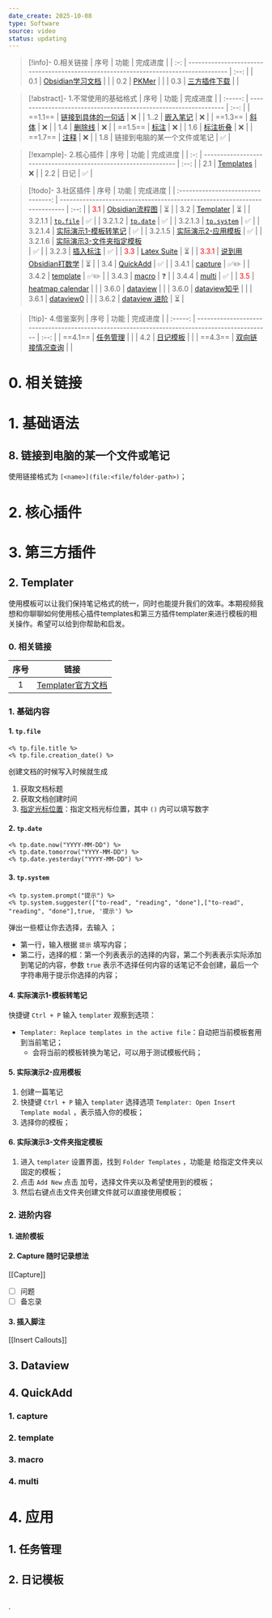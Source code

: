 ```yaml
---
date_create: 2025-10-08
type: Software
source: video
status: updating
---
```


> [!info]- 0.相关链接
| 序号  | 功能                                                                                   | 完成进度 |
| :-: | ------------------------------------------------------------------------------------ | :--: |
| 0.1 | [Obsidian学习文档](https://coffeetea.top/zh/)                                            |      |
| 0.2 | [PKMer](https://pkmer.cn/index_old/)                                                 |      |
| 0.3 | [三方插件下载](https://airtable.com/appErQxa3n8SnyUdO/shrdmp10Lxmf5Wmgl/tblJqnWpcKURTjysX) |      |

> [!abstract]- 1.不常使用的基础格式
|   序号    | 功能                                                               | 完成进度 |
| :-----: | ---------------------------------------------------------------- | :--: |
| ==1.1== | [链接到具体的一句话](https://www.bilibili.com/video/BV1Hj411E7ra?t=316.9) |  ❌   |
|  1..2   | [嵌入笔记](https://www.bilibili.com/video/BV1Hj411E7ra?t=406.2)      |  ❌   |
| ==1.3== | [斜体](https://www.bilibili.com/video/BV1Hj411E7ra?t=671.5)        |  ❌   |
|   1.4   | [删除线](https://www.bilibili.com/video/BV1Hj411E7ra?t=699.9)       |  ❌   |
| ==1.5== | [标注](https://www.bilibili.com/video/BV1Hj411E7ra?t=1078.3)       |  ❌   |
|   1.6   | [标注折叠](https://www.bilibili.com/video/BV1Hj411E7ra?t=1227.6)     |  ❌   |
| ==1.7== | [注释](https://www.bilibili.com/video/BV1Hj411E7ra?t=1258.4)       |  ❌   |
|   1.8   | 链接到电脑的某一个文件或笔记                                                   |  ✅   |

> [!example]- 2.核心插件
| 序号  | 功能                                                              | 完成进度 |
| :-: | --------------------------------------------------------------- | :--: |
| 2.1 | [Templates](https://www.bilibili.com/video/BV1c64y1W7c2?t=52.0) |  ❌   |
| 2.2 | 日记                                                              |  ✅   |

> [!todo]- 3.社区插件
|                 序号                 | 功能                                                                        | 完成进度 |
| :--------------------------------: | ------------------------------------------------------------------------- | :--: |
|  <font color="#ff0000">3.1</font>  | [Obsidian流程图](https://zhuanlan.zhihu.com/p/1936544558864398155)           |  ⏳   |
|                3.2                 | [Templater](https://www.bilibili.com/video/BV1c64y1W7c2?t=480.9)          |  ⏳   |
|              3.2.1.1               | [`tp.file`](https://www.bilibili.com/video/BV1c64y1W7c2?t=627.9)          |  ✅   |
|              3.2.1.2               | [`tp.date`](https://www.bilibili.com/video/BV1c64y1W7c2?t=689.9)          |  ✅   |
|              3.2.1.3               | [`tp.system`](https://www.bilibili.com/video/BV1c64y1W7c2?t=724.5)        |  ✅   |
|              3.2.1.4               | [实际演示1-模板转笔记](https://www.bilibili.com/video/BV1c64y1W7c2?t=822)          |  ✅   |
|              3.2.1.5               | [实际演示2-应用模板](https://www.bilibili.com/video/BV1c64y1W7c2?t=1068.4)        |  ✅   |
|              3.2.1.6               | [实际演示3-文件夹指定模板](https://www.bilibili.com/video/BV1c64y1W7c2?t=1178.6)<br> |  ✅   |
|               3.2.3                | [插入标注](https://www.bilibili.com/video/BV1c64y1W7c2?t=1828.3)              |  ✅   |
|  <font color="#ff0000">3.3</font>  | [Latex Suite](https://zhuanlan.zhihu.com/p/1931395948728259558)           |  ⏳   |
| <font color="#ff0000">3.3.1</font> | [说到用Obsidian打数学](https://www.bilibili.com/video/BV13baozkETT/)            |  ⏳   |
|                3.4                 | [QuickAdd](https://www.bilibili.com/video/BV1Zi4y1v7st/)                  |  ✅   |
|               3.4.1                | [capture](https://www.bilibili.com/video/BV1Zi4y1v7st?t=112.5)            | ✅✏️  |
|               3.4.2                | [template](https://www.bilibili.com/video/BV1Zi4y1v7st?t=661.7)           | ✅✏️  |
|               3.4.3                | [macro](https://www.bilibili.com/video/BV1Zi4y1v7st?t=1015.0)             |  ❓   |
|               3.4.4                | [multi](https://www.bilibili.com/video/BV1Zi4y1v7st?t=1472.5)             |  ✅   |
|  <font color="#ff0000">3.5</font>  | [heatmap calendar](https://www.bilibili.com/video/BV1orubzJEi7?t=198.6)   |      |
|               3.6.0                | [dataview](https://github.com/blacksmithgu/obsidian-dataview)             |      |
|               3.6.0                | [dataview知乎](https://zhuanlan.zhihu.com/p/393550306)                      |      |
|               3.6.1                | [dataview0](https://blacksmithgu.github.io/obsidian-dataview/)            |      |
|               3.6.2                | [dataview 进阶](https://www.bilibili.com/video/BV1ewdnYtERW/)               |  ⏳   |

> [!tip]- 4.借鉴案列
|   序号    | 功能                                                                                             | 完成进度 |
| :-----: | ---------------------------------------------------------------------------------------------- | :--: |
| ==4.1== | [任务管理](https://www.bilibili.com/video/BV1Gu4y1G7Yy)                                            |      |
|   4.2   | [日记模板](https://www.bilibili.com/video/BV1fT4m1U7JS?vd_source=aef73766b941d8e52cb9a97d24ea42a2) |      |
| ==4.3== | [双向链接情况查询](https://www.bilibili.com/video/BV1ZZ421b7Db?t=807.8)                                |      |

# 0. 相关链接
# 1. 基础语法
## 8. 链接到电脑的某一个文件或笔记
使用链接格式为 `[<name>](file:<file/folder-path>)`；
# 2. 核心插件
# 3. 第三方插件
## 2. Templater
使用模板可以让我们保持笔记格式的统一，同时也能提升我们的效率。本期视频我想和你聊聊如何使用核心插件templates和第三方插件templater来进行模板的相关操作。希望可以给到你帮助和启发。
### 0. 相关链接
| 序号  | 链接                                                         |
| :-: | ---------------------------------------------------------- |
|  1  | [Templater官方文档](https://silentvoid13.github.io/Templater/) |
### 1. 基础内容
#### 1. `tp.file`
```templater
<% tp.file.title %>
<% tp.file.creation_date() %>

```
创建文档的时候写入时候就生成
1. 获取文档标题
2. 获取文档创建时间
3. [指定光标位置](https://www.bilibili.com/video/BV1c64y1W7c2?t=1014.5)：指定文档光标位置，其中 `()` 内可以填写数字
#### 2. `tp.date`
```templater
<% tp.date.now("YYYY-MM-DD") %>
<% tp.date.tomorrow("YYYY-MM-DD") %>
<% tp.date.yesterday("YYYY-MM-DD") %>
```
#### 3. `tp.system`
```templater
<% tp.system.prompt("提示") %>
<% tp.system.suggester(["to-read", "reading", "done"],["to-read", "reading", "done"],true, '提示') %>
```
弹出一些框让你去选择，去输入 ；
- 第一行，输入根据 `提示` 填写内容；
- 第二行，选择的框：第一个列表表示的选择的内容，第二个列表表示实际添加到笔记的内容，参数 `true` 表示不选择任何内容的话笔记不会创建，最后一个字符串用于提示你选择的内容；
#### 4. 实际演示1-模板转笔记
快捷键 `Ctrl + P` 输入 `templater` 观察到选项：
- `Templater: Replace templates in the active file`：自动把当前模板套用到当前笔记；
	- 会将当前的模板转换为笔记，可以用于测试模板代码；
#### 5. 实际演示2-应用模板
1. 创建一篇笔记
2. 快捷键 `Ctrl + P` 输入 `templater` 选择选项 `Templater: Open Insert Template modal` ，表示插入你的模板；
3. 选择你的模板；
#### 6. 实际演示3-文件夹指定模板
1. 进入 `templater` 设置界面，找到 `Folder Templates` ，功能是 给指定文件夹以固定的模板；
2. 点击 `Add New` 点击 加号，选择文件夹以及希望使用到的模板；
3. 然后右键点击文件夹创建文件就可以直接使用模板；
### 2. 进阶内容

#### 1. 进阶模板


#### 2. Capture 随时记录想法
[[Capture]]
- [ ] 问题
- [ ] 备忘录

#### 3. 插入脚注
[[Insert Callouts]]
## 3. Dataview

## 4. QuickAdd
### 1. capture

### 2. template

### 3. macro

### 4. multi

# 4. 应用
## 1. 任务管理


## 2. 日记模板










```templater

```


.

